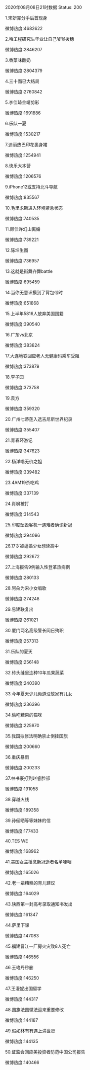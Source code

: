 2020年08月08日21时数据
Status: 200

1.宋妍霏分手后首现身

微博热度:4682622

2.哈工程研究生毕业让自己爷爷拨穗

微博热度:2846207

3.香菜味酸奶

微博热度:2804379

4.三十而已大结局

微博热度:2760842

5.李佳琦金靖剪彩

微博热度:1691886

6.乐队一夏

微博热度:1530217

7.迪丽热巴印花裹身裙

微博热度:1254941

8.快乐大本营

微博热度:1206576

9.iPhone12或支持北斗导航

微博热度:835567

10.毛里求斯进入环境紧急状态

微博热度:740535

11.顾佳许幻山离婚

微博热度:739221

12.陈坤生图

微博热度:736957

13.这就是街舞齐舞battle

微博热度:695459

14.当你无意识摸到了背包带时

微博热度:651868

15.上半年5816人放弃美国国籍

微博热度:390540

16.广东vs北京

微博热度:383824

17.大连地铁回应老人无健康码乘车受阻

微博热度:373879

18.李子园

微博热度:373758

19.袁方

微博热度:359320

20.广州七蒂莲入选吉尼斯世界纪录

微博热度:355407

21.青春环游记

微博热度:347623

22.杨洋唱无价之姐

微博热度:339482

23.4AM19杀吃鸡

微博热度:337139

24.肖枫被打

微博热度:314543

25.印度坠毁客机一遇难者确诊新冠

微博热度:294096

26.17岁被逼婚少女想读高中

微博热度:292672

27.上海报告9例输入性登革热病例

微博热度:280133

28.阿朵为宋小女唱歌

微博热度:274248

29.易建联复出

微博热度:261021

30.厦门两名高级警长同日殉职

微博热度:257313

31.乐队的夏天

微博热度:256148

32.砖头缝里连种10年瓜果蔬菜

微博热度:240390

33.今年夏天少儿频道没放家有儿女

微博热度:236396

34.偷吃糖果的猫咪

微博热度:225970

35.我国拟修法明确禁止倒挂国旗

微博热度:200660

36.重庆暴雨

微博热度:200233

37.林书豪打到赵睿脸部

微博热度:191058

38.穿越火线

微博热度:189358

39.孙俪晒等等妹妹的信

微博热度:177433

40.TES WE

微博热度:168962

41.美国女主播念新冠逝者名单哽咽

微博热度:165026

42.老一辈糟糕的育儿建议

微博热度:164029

43.陕西第一封高考录取通知书发出

微博热度:161347

44.萨里下课

微博热度:147083

45.福建晋江一厂房火灾致8人死亡

微博热度:146556

46.王珞丹秒删

微博热度:146250

47.王漫妮出国留学

微博热度:144317

48.国旗法国徽法迎来重要修改

微博热度:144187

49.假如林有有遇上洪世贤

微博热度:144135

50.证监会回应美投资者防范中国公司报告

微博热度:140466

